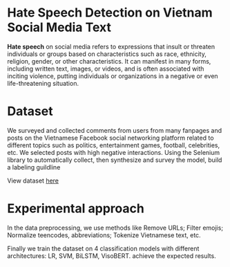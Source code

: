 # Hate Speech Detection on Vietnam Social Media Text
**Hate speech** on social media refers to expressions that insult or threaten individuals or groups based on characteristics such as race, ethnicity, religion, gender, or other characteristics. It can manifest in many forms, including written text, images, or videos, and is often associated with inciting violence, putting individuals or organizations in a negative or even life-threatening situation.
# Dataset
We surveyed and collected comments from users from many fanpages and posts on the Vietnamese Facebook social networking platform related to different topics such as politics, entertainment games, football, celebrities, etc. We selected posts with high negative interactions. Using the Selenium library to automatically collect, then synthesize and survey the model, build a labeling guildline

View dataset [here](https://www.kaggle.com/datasets/cthng123/hate-speech-detection-vietnamese)
# Experimental approach
In the data preprocessing, we use methods like Remove URLs; Filter emojis; Normalize teencodes, abbreviations; Tokenize Vietnamese text, etc.

Finally we train the dataset on 4 classification models with different architectures: LR, SVM, BiLSTM, VisoBERT. achieve the expected results.
